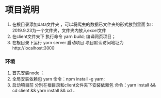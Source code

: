 # 项目说明

1. 在根目录添加data文件夹 ，可以将爬虫的数据已文件夹的形式放到里面 
   如：2019.9.23为一个文件夹，文件夹内放入excel文件
2. 在client文件夹下 执行命令 yarn build; 编译网页项目；
3. 在根目录下运行 yarn server 启动项目 项目默认访问地址为http://localhost:3000


### 环境
1. 首先安装node ；
2. 全局安装依赖包 yarn 命令：npm install -g yarn;
3. 启动项目前 分别在根目录和client文件夹下安装依赖包 命令：yarn install && cd client && yarn install && cd ..